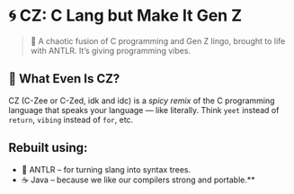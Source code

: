 # 🌀 CZ: C Lang but Make It Gen Z

> 🚀 A chaotic fusion of C programming and Gen Z lingo, brought to life with ANTLR. It’s giving programming vibes.

## 👀 What Even Is CZ?

CZ (C-Zee or C-Zed, idk and idc) is a *spicy remix* of the C programming language that speaks your language — like literally. Think `yeet` instead of `return`, `vibing` instead of `for`, etc.

## Rebuilt using:
- 🧬 ANTLR – for turning slang into syntax trees.
- ☕ Java – because we like our compilers strong and portable.**